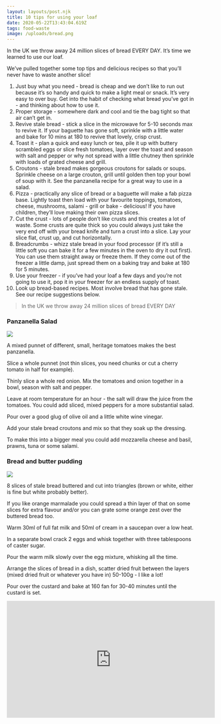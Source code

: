 ```yaml
---
layout: layouts/post.njk
title: 10 tips for using your loaf
date: 2020-05-22T13:43:04.619Z
tags: food-waste
image: /uploads/bread.png
---
```

In the UK we throw away 24 million slices of bread EVERY DAY. It’s time we learned to use our loaf.

We’ve pulled together some top tips and delicious recipes so that you’ll never have to waste another slice!

1. Just buy what you need - bread is cheap and we don’t like to run out because it’s so handy and quick to make a light meal or snack. It’s very easy to over buy. Get into the habit of checking what bread you’ve got in - and thinking about how to use it.
2. Proper storage - somewhere dark and cool and tie the bag tight so that air can’t get in.
3. Revive stale bread - stick a slice in the microwave for 5-10 seconds max to revive it. If your baguette has gone soft, sprinkle with a little water and bake for 10 mins at 180 to revive that lovely, crisp crust.
4. Toast it - plan a quick and easy lunch or tea, pile it up with buttery scrambled eggs or slice fresh tomatoes, layer over the toast and season with salt and pepper or why not spread with a little chutney then sprinkle with loads of grated cheese and grill.
5. Croutons - stale bread makes gorgeous croutons for salads or soups. Sprinkle cheese on a large crouton, grill until golden then top your bowl of soup with it. See the panzanella recipe for a great way to use in a salad.
6. Pizza - practically any slice of bread or a baguette will make a fab pizza base. Lightly toast then load with your favourite toppings, tomatoes, cheese, mushrooms, salami - grill or bake - delicious! If you have children, they’ll love making their own pizza slices.
7. Cut the crust - lots of people don’t like crusts and this creates a lot of waste. Some crusts are quite thick so you could always just take the very end off with your bread knife and turn a crust into a slice. Lay your slice flat, crust up, and cut horizontally.
8. Breadcrumbs - whizz stale bread in your food processor (if it’s still a little soft you can bake it for a few minutes in the oven to dry it out first). You can use them straight away or freeze them. If they come out of the freezer a little damp, just spread them on a baking tray and bake at 180 for 5 minutes.
9. Use your freezer - if you’ve had your loaf a few days and you’re not going to use it, pop it in your freezer for an endless supply of toast.
10. Look up bread-based recipes. Most involve bread that has gone stale. See our recipe suggestions below.

> In the UK we throw away 24 million slices of bread EVERY DAY

### **Panzanella Salad**

![](/uploads/08appe2-articlelarge.jpg)

A mixed punnet of different, small, heritage tomatoes makes the best panzanella.

Slice a whole punnet (not thin slices, you need chunks or cut a cherry tomato in half for example).

Thinly slice a whole red onion. Mix the tomatoes and onion together in a bowl, season with salt and pepper.

Leave at room temperature for an hour - the salt will draw the juice from the tomatoes. You could add sliced, mixed peppers for a more substantial salad.

Pour over a good glug of olive oil and a little white wine vinegar.

Add your stale bread croutons and mix so that they soak up the dressing.

To make this into a bigger meal you could add mozzarella cheese and basil, prawns, tuna or some salami.

### Bread and butter pudding

![](/uploads/letterbox_orange-bread-_-butter-pudding593.jpg)

8 slices of stale bread buttered and cut into triangles (brown or white, either is fine but white probably better).

If you like orange marmalade you could spread a thin layer of that on some slices for extra flavour and/or you can grate some orange zest over the buttered bread too.

Warm 30ml of full fat milk and 50ml of cream in a saucepan over a low heat.

In a separate bowl crack 2 eggs and whisk together with three tablespoons of caster sugar.

Pour the warm milk slowly over the egg mixture, whisking all the time.

Arrange the slices of bread in a dish, scatter dried fruit between the layers (mixed dried fruit or whatever you have in) 50-100g - I like a lot!

Pour over the custard and bake at 160 fan for 30-40 minutes until the custard is set.

<iframe width="560" height="315" src="https://www.youtube.com/embed/uBquLnG7S84" frameborder="0" allow="accelerometer; autoplay; encrypted-media; gyroscope; picture-in-picture" allowfullscreen></iframe>
